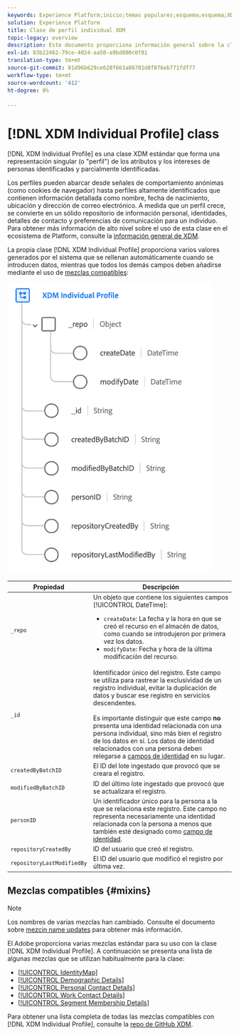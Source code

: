 ```yaml
---
keywords: Experience Platform;inicio;temas populares;esquema;esquema;XDM;perfil individual;campos;esquemas;esquemas;mapa de identidad;mapa de identidad;mapa de identidad;diseño de esquema;mapa;mapa;esquema de unión;unión
solution: Experience Platform
title: Clase de perfil individual XDM
topic-legacy: overview
description: Este documento proporciona información general sobre la clase XDM Individual Profile.
exl-id: 83b22462-79ce-4024-aa50-a9bd800c0f81
translation-type: tm+mt
source-git-commit: 81d96b629ce628f663a86701d8f076eb771fdf77
workflow-type: tm+mt
source-wordcount: '412'
ht-degree: 0%

---
```


# [!DNL XDM Individual Profile] class

[!DNL XDM Individual Profile] es una clase XDM estándar que forma una representación singular (o &quot;perfil&quot;) de los atributos y los intereses de personas identificadas y parcialmente identificadas.

Los perfiles pueden abarcar desde señales de comportamiento anónimas (como cookies de navegador) hasta perfiles altamente identificados que contienen información detallada como nombre, fecha de nacimiento, ubicación y dirección de correo electrónico. A medida que un perfil crece, se convierte en un sólido repositorio de información personal, identidades, detalles de contacto y preferencias de comunicación para un individuo. Para obtener más información de alto nivel sobre el uso de esta clase en el ecosistema de Platform, consulte la [información general de XDM](../home.md#data-behaviors).

La propia clase [!DNL XDM Individual Profile] proporciona varios valores generados por el sistema que se rellenan automáticamente cuando se introducen datos, mientras que todos los demás campos deben añadirse mediante el uso de [mezclas compatibles](#mixins):

![](../images/classes/individual-profile.png)

| Propiedad | Descripción |
| --- | --- |
| `_repo` | Un objeto que contiene los siguientes campos [!UICONTROL DateTime]: <ul><li>`createDate`: La fecha y la hora en que se creó el recurso en el almacén de datos, como cuando se introdujeron por primera vez los datos.</li><li>`modifyDate`: Fecha y hora de la última modificación del recurso.</li></ul> |
| `_id` | Identificador único del registro. Este campo se utiliza para rastrear la exclusividad de un registro individual, evitar la duplicación de datos y buscar ese registro en servicios descendentes.<br><br>Es importante distinguir que este campo  **no** presenta una identidad relacionada con una persona individual, sino más bien el registro de los datos en sí. Los datos de identidad relacionados con una persona deben relegarse a [campos de identidad](../schema/composition.md#identity) en su lugar. |
| `createdByBatchID` | El ID del lote ingestado que provocó que se creara el registro. |
| `modifiedByBatchID` | ID del último lote ingestado que provocó que se actualizara el registro. |
| `personID` | Un identificador único para la persona a la que se relaciona este registro. Este campo no representa necesariamente una identidad relacionada con la persona a menos que también esté designado como [campo de identidad](../schema/composition.md#identity). |
| `repositoryCreatedBy` | ID del usuario que creó el registro. |
| `repositoryLastModifiedBy` | El ID del usuario que modificó el registro por última vez. |

## Mezclas compatibles {#mixins}

>[!NOTE]
>
>Los nombres de varias mezclas han cambiado. Consulte el documento sobre [mezcin name updates](../mixins/name-updates.md) para obtener más información.

El Adobe proporciona varias mezclas estándar para su uso con la clase [!DNL XDM Individual Profile]. A continuación se presenta una lista de algunas mezclas que se utilizan habitualmente para la clase:

* [[!UICONTROL IdentityMap]](../mixins/profile/identitymap.md)
* [[!UICONTROL Demographic Details]](../mixins/profile/person-details.md)
* [[!UICONTROL Personal Contact Details]](../mixins/profile/personal-details.md)
* [[!UICONTROL Work Contact Details]](../mixins/profile/work-details.md)
* [[!UICONTROL Segment Membership Details]](../mixins/profile/segmentation.md)

Para obtener una lista completa de todas las mezclas compatibles con [!DNL XDM Individual Profile], consulte la [repo de GitHub XDM](https://github.com/adobe/xdm/tree/master/components/mixins/profile).